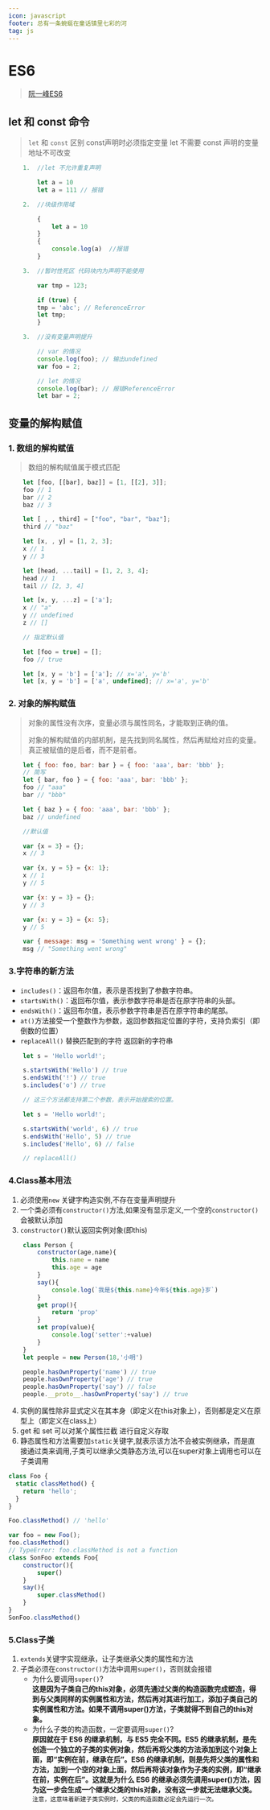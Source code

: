 ```yaml
---
icon: javascript
footer: 总有一条蜿蜒在童话镇里七彩的河
tag: js
---
```

# ES6 
>[阮一峰ES6](https://es6.ruanyifeng.com/)
## let 和 const 命令
> `let` 和 `const` 区别 const声明时必须指定变量 let 不需要   const 声明的变量地址不可改变
```javascript
    1.  //let 不允许重复声明

        let a = 10
        let a = 111 // 报错

    2.  //块级作用域

        {
            let a = 10
        }
        {
            console.log(a)  //报错  
        }

    3.  //暂时性死区 代码块内为声明不能使用

        var tmp = 123;

        if (true) {
        tmp = 'abc'; // ReferenceError
        let tmp;
        }

    3.  //没有变量声明提升

        // var 的情况
        console.log(foo); // 输出undefined
        var foo = 2;

        // let 的情况
        console.log(bar); // 报错ReferenceError
        let bar = 2;

```
## 变量的解构赋值

### 1. 数组的解构赋值

> 数组的解构赋值属于模式匹配

```javascript
    let [foo, [[bar], baz]] = [1, [[2], 3]];
    foo // 1
    bar // 2
    baz // 3

    let [ , , third] = ["foo", "bar", "baz"];
    third // "baz"

    let [x, , y] = [1, 2, 3];
    x // 1
    y // 3

    let [head, ...tail] = [1, 2, 3, 4];
    head // 1
    tail // [2, 3, 4]

    let [x, y, ...z] = ['a'];
    x // "a"
    y // undefined
    z // []

    // 指定默认值

    let [foo = true] = [];
    foo // true

    let [x, y = 'b'] = ['a']; // x='a', y='b'
    let [x, y = 'b'] = ['a', undefined]; // x='a', y='b'
```
### 2. 对象的解构赋值
> 对象的属性没有次序，变量必须与属性同名，才能取到正确的值。
> 
> 对象的解构赋值的内部机制，是先找到同名属性，然后再赋给对应的变量。真正被赋值的是后者，而不是前者。
```JavaScript
    let { foo: foo, bar: bar } = { foo: 'aaa', bar: 'bbb' };  
    // 简写
    let { bar, foo } = { foo: 'aaa', bar: 'bbb' };
    foo // "aaa"
    bar // "bbb"

    let { baz } = { foo: 'aaa', bar: 'bbb' };
    baz // undefined

    //默认值

    var {x = 3} = {};
    x // 3

    var {x, y = 5} = {x: 1};
    x // 1
    y // 5

    var {x: y = 3} = {};
    y // 3

    var {x: y = 3} = {x: 5};
    y // 5

    var { message: msg = 'Something went wrong' } = {};
    msg // "Something went wrong"
```

### 3.字符串的新方法
+ `includes()`：返回布尔值，表示是否找到了参数字符串。
+ `startsWith()`：返回布尔值，表示参数字符串是否在原字符串的头部。
+ `endsWith()`：返回布尔值，表示参数字符串是否在原字符串的尾部。
+ `at()`方法接受一个整数作为参数，返回参数指定位置的字符，支持负索引（即倒数的位置）
+ `replaceAll()` 替换匹配到的字符 返回新的字符串
```JavaScript
    let s = 'Hello world!';

    s.startsWith('Hello') // true
    s.endsWith('!') // true
    s.includes('o') // true

    // 这三个方法都支持第二个参数，表示开始搜索的位置。

    let s = 'Hello world!';

    s.startsWith('world', 6) // true
    s.endsWith('Hello', 5) // true
    s.includes('Hello', 6) // false

    // replaceAll()


```
### 4.Class基本用法
1. 必须使用`new` 关键字构造实例,不存在变量声明提升
2. 一个类必须有`constructor()`方法,如果没有显示定义,一个空的`constructor()`会被默认添加
3. `constructor()`默认返回实例对象(即this)
```javascript
    class Person {
        constructor(age,name){
            this.name = name
            this.age = age
        }
        say(){
            console.log(`我是${this.name}今年${this.age}岁`)
        }
        get prop(){
            return 'prop'
        }
        set prop(value){
            console.log('setter':+value)
        }
    }
    let people = new Person(18,'小明')

    people.hasOwnProperty('name') // true
    people.hasOwnProperty('age') // true
    people.hasOwnProperty('say') // false
    people.__proto__.hasOwnProperty('say') // true

```
4. 实例的属性除非显式定义在其本身（即定义在this对象上），否则都是定义在原型上（即定义在class上）
5. get 和 set 可以对某个属性拦截 进行自定义存取
6. 静态属性和方法需要加`static`关键字,就表示该方法不会被实例继承，而是直接通过类来调用,子类可以继承父类静态方法,可以在super对象上调用也可以在子类调用
```JavaScript
class Foo {
  static classMethod() {
    return 'hello';
  }
}

Foo.classMethod() // 'hello'

var foo = new Foo();
foo.classMethod()
// TypeError: foo.classMethod is not a function
class SonFoo extends Foo{
    constructor(){
        super()
    }
    say(){
        super.classMethod()
    }
}
SonFoo.classMethod()
```
### 5.Class子类
1. `extends`关键字实现继承，让子类继承父类的属性和方法
2. 子类必须在`constructor()`方法中调用`super()`，否则就会报错<br/>
    + 为什么要调用`super()`? <br/>
      **这是因为子类自己的this对象，必须先通过父类的构造函数完成塑造，得到与父类同样的实例属性和方法，然后再对其进行加工，添加子类自己的实例属性和方法。如果不调用super()方法，子类就得不到自己的this对象。**
    + 为什么子类的构造函数，一定要调用`super()`? <br/>
      **原因就在于 ES6 的继承机制，与 ES5 完全不同。ES5 的继承机制，是先创造一个独立的子类的实例对象，然后再将父类的方法添加到这个对象上面，即“实例在前，继承在后”。ES6 的继承机制，则是先将父类的属性和方法，加到一个空的对象上面，然后再将该对象作为子类的实例，即“继承在前，实例在后”。这就是为什么 ES6 的继承必须先调用super()方法，因为这一步会生成一个继承父类的this对象，没有这一步就无法继承父类。**
      `注意，这意味着新建子类实例时，父类的构造函数必定会先运行一次。`
   
